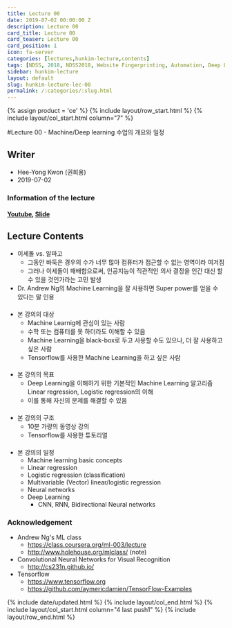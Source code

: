 ```yaml
---
title: Lecture 00
date: 2019-07-02 00:00:00 Z
description: Lecture 00
card_title: Lecture 00
card_teaser: Lecture 00
card_position: 1
icon: fa-server
categories: [lectures,hunkim-lecture,contents]
tags: [NDSS, 2018, NDSS2018, Website Fingerprinting, Automation, Deep Learning]
sidebar: hunkim-lecture
layout: default
slug: hunkim-lecture-lec-00
permalink: /:categories/:slug.html
---
```


{% assign product = 'ce' %}
{% include layout/row_start.html %}
{% include layout/col_start.html column="7" %}

#Lecture 00 - Machine/Deep learning 수업의 개요와 일정

## Writer
+ Hee-Yong Kwon (권희용)
+ 2019-07-02

### Information of the lecture
#### [Youtube](https://www.youtube.com/watch?v=BS6O0zOGX4E), [Slide](https://github.com/inhaucs/inhaucs.github.io/blob/master/assets/files/heeyong/2019/hunkim-lecture/slide/lec0.pdf?raw=true)

## Lecture Contents
+ 이세돌 vs. 알파고
  + 그동안 바둑은 경우의 수가 너무 많아 컴퓨터가 접근할 수 없는 영역이라 여겨짐
  + 그러나 이세돌이 패배함으로써, 인공지능이 직관적인 의사 결정을 인간 대신 할 수 있을 것인가라는 고민 발생
+ Dr. Andrew Ng의 Machine Learning을 잘 사용하면 Super power를 얻을 수 있다는 말 인용

####

+ 본 강의의 대상
  + Machine Learnig에 관심이 있는 사람
  + 수학 또는 컴퓨터를 못 하더라도 이해할 수 있음
  + Machine Learning을 black-box로 두고 사용할 수도 있으나, 더 잘 사용하고 싶은 사람
  + Tensorflow를 사용한 Machine Learning을 하고 싶은 사람

####

+ 본 강의의 목표
  + Deep Learning을 이해하기 위한 기본적인 Machine Learning 알고리즘 Linear regression, Logistic regression의 이해
  + 이를 통해 자신의 문제를 해결할 수 있음

####

+ 본 강의의 구조
  + 10분 가량의 동영상 강의
  + Tensorflow를 사용한 튜토리얼

####

+ 본 강의의 일정
  + Machine learning basic concepts
  + Linear regression
  + Logistic regression (classification)
  + Multivariable (Vector) linear/logistic regression
  + Neural networks
  + Deep Learning
    + CNN, RNN, Bidirectional Neural networks

### Acknowledgement
+ Andrew Ng's ML class
  + https://class.coursera.org/ml-003/lecture
  + http://www.holehouse.org/mlclass/ (note)
+ Convolutional Neural Networks for Visual Recognition
  + http://cs231n.github.io/
+ Tensorflow
  + https://www.tensorflow.org
  + https://github.com/aymericdamien/TensorFlow-Examples



{% include date/updated.html %}
{% include layout/col_end.html %}
{% include layout/col_start.html column="4 last push1" %}
{% include layout/row_end.html %}
